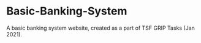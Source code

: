 # Basic-Banking-System
A basic banking system website, created as a part of TSF GRIP Tasks (Jan 2021).
